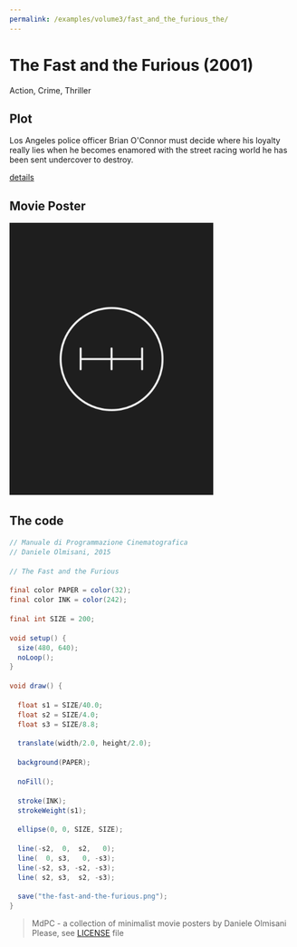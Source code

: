 ```yaml
---
permalink: /examples/volume3/fast_and_the_furious_the/
---
```

# The Fast and the Furious (2001)

Action, Crime, Thriller

## Plot
Los Angeles police officer Brian O'Connor must decide where his loyalty really lies when he becomes enamored with the street racing world he has been sent undercover to destroy.

[details](https://www.imdb.com/title/tt0232500/)

## Movie Poster
<img src="the-fast-and-the-furious.png"  width="360px" title="The Fast and the Furious">


## The code
```java
// Manuale di Programmazione Cinematografica
// Daniele Olmisani, 2015

// The Fast and the Furious

final color PAPER = color(32);
final color INK = color(242);

final int SIZE = 200;

void setup() {
  size(480, 640);
  noLoop();
}

void draw() {
  
  float s1 = SIZE/40.0;
  float s2 = SIZE/4.0;
  float s3 = SIZE/8.8;
  
  translate(width/2.0, height/2.0);
  
  background(PAPER);
  
  noFill();
  
  stroke(INK);
  strokeWeight(s1);
  
  ellipse(0, 0, SIZE, SIZE);
  
  line(-s2,  0,  s2,   0);
  line(  0, s3,   0, -s3);
  line(-s2, s3, -s2, -s3);
  line( s2, s3,  s2, -s3);
  
  save("the-fast-and-the-furious.png");
}
```

> MdPC - a collection of minimalist movie posters
> by Daniele Olmisani
> Please, see [LICENSE](../../LICENSE) file
